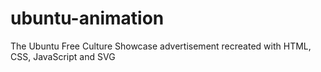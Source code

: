 ubuntu-animation
================

The Ubuntu Free Culture Showcase advertisement recreated with HTML, CSS, JavaScript and SVG
